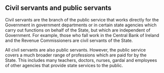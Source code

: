 ##  Civil servants and public servants

Civil servants are the branch of the public service that works directly for
the Government in government departments or in certain state agencies which
carry out functions on behalf of the State, but which are independent of
Government. For example, those who fall work in the Central Bank of Ireland
and the Revenue Commissioners are civil servants of the State.

All civil servants are also public servants. However, the public service
covers a much broader range of professions which are paid for by the State.
This includes many teachers, doctors, nurses, gardaí and employees of other
agencies that provide state services to the public.
